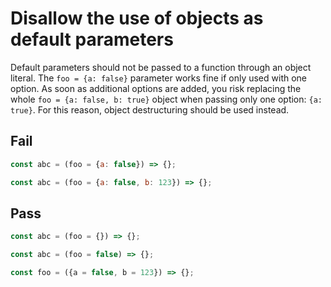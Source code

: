 # Disallow the use of objects as default parameters

Default parameters should not be passed to a function through an object literal. The `foo = {a: false}` parameter works fine if only used with one option. As soon as additional options are added, you risk replacing the whole `foo = {a: false, b: true}` object when passing only one option: `{a: true}`. For this reason, object destructuring should be used instead.


## Fail

```js
const abc = (foo = {a: false}) => {};
```

```js
const abc = (foo = {a: false, b: 123}) => {};
```


## Pass

```js
const abc = (foo = {}) => {};
```

```js
const abc = (foo = false) => {};
```

```js
const foo = ({a = false, b = 123}) => {};
```
